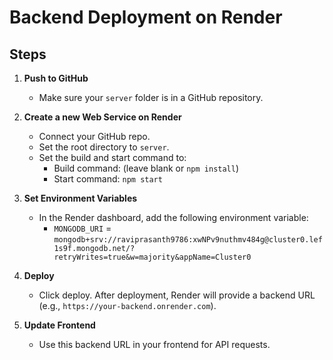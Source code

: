 # Backend Deployment on Render

## Steps

1. **Push to GitHub**
   - Make sure your `server` folder is in a GitHub repository.

2. **Create a new Web Service on Render**
   - Connect your GitHub repo.
   - Set the root directory to `server`.
   - Set the build and start command to:
     - Build command: (leave blank or `npm install`)
     - Start command: `npm start`

3. **Set Environment Variables**
   - In the Render dashboard, add the following environment variable:
     - `MONGODB_URI` = `mongodb+srv://raviprasanth9786:xwNPv9nuthmv484g@cluster0.lef1s9f.mongodb.net/?retryWrites=true&w=majority&appName=Cluster0`

4. **Deploy**
   - Click deploy. After deployment, Render will provide a backend URL (e.g., `https://your-backend.onrender.com`).

5. **Update Frontend**
   - Use this backend URL in your frontend for API requests. 
